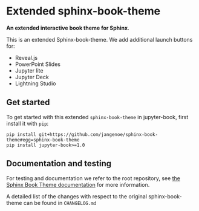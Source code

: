 # Extended sphinx-book-theme

**An extended interactive book theme for Sphinx**.

This is an extended Sphinx-book-theme. We add additional launch buttons for:

* Reveal.js
* PowerPoint Slides
* Jupyter lite
* Jupyter Deck
* Lightning Studio


## Get started

To get started with this extended `sphinx-book-theme` in jupyter-book, first install it with `pip`:

```
pip install git+https://github.com/jangenoe/sphinx-book-theme#egg=sphinx-book-theme
pip install jupyter-book>=1.0
```

## Documentation and testing

For testing and documentation we refer to the root repository,
see [the Sphinx Book Theme documentation](https://sphinx-book-theme.readthedocs.io/en/latest/)
for more information.

A detailed list of the changes with respect to the original sphinx-book-theme can be found in `CHANGELOG.md`
